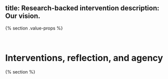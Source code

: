 title: Research-backed intervention
description: Our vision.
---

{% section .value-props %}


&nbsp;

# Interventions, reflection, and agency

{% section %}
